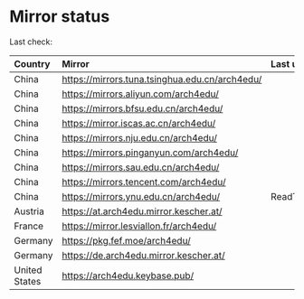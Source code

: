 <script src="./time.js"></script>
# Mirror status
Last check: <script type="text/javascript">localize(1667164902.5672417);</script>

|Country|Mirror|Last update|
|:------|:-----|:----------|
|China|https://mirrors.tuna.tsinghua.edu.cn/arch4edu/|<script type="text/javascript">localize(1667155255);</script>|
|China|https://mirrors.aliyun.com/arch4edu/|<script type="text/javascript">localize(1667112095);</script>|
|China|https://mirrors.bfsu.edu.cn/arch4edu/|<script type="text/javascript">localize(1667112095);</script>|
|China|https://mirror.iscas.ac.cn/arch4edu/|<script type="text/javascript">localize(1667112095);</script>|
|China|https://mirrors.nju.edu.cn/arch4edu/|<script type="text/javascript">localize(1667112095);</script>|
|China|https://mirrors.pinganyun.com/arch4edu/|<script type="text/javascript">localize(1667112095);</script>|
|China|https://mirrors.sau.edu.cn/arch4edu/|<script type="text/javascript">localize(1650446957);</script>|
|China|https://mirrors.tencent.com/arch4edu/|<script type="text/javascript">localize(1667068889);</script>|
|China|https://mirrors.ynu.edu.cn/arch4edu/|ReadTimeout|
|Austria|https://at.arch4edu.mirror.kescher.at/|<script type="text/javascript">localize(1667112095);</script>|
|France|https://mirror.lesviallon.fr/arch4edu/|<script type="text/javascript">localize(1667112095);</script>|
|Germany|https://pkg.fef.moe/arch4edu/|<script type="text/javascript">localize(1667112095);</script>|
|Germany|https://de.arch4edu.mirror.kescher.at/|<script type="text/javascript">localize(1667112095);</script>|
|United States|https://arch4edu.keybase.pub/|<script type="text/javascript">localize(1667112095);</script>|

<script src="./tablefilter/tablefilter.js"></script>
<script src="./table.js"></script>